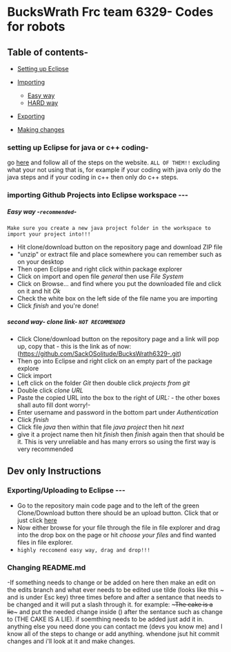 # BucksWrath Frc team 6329- Codes for robots

## Table of contents-
- [Setting up Eclipse](https://github.com/SackOSolitude/BucksWrath6329-/blob/master/README.md#setting-up-eclipse-for-java-or-c-coding-)

- [Importing](https://github.com/SackOSolitude/BucksWrath6329-/blob/master/README.md#importing-github-projects-into-eclipse-workspace----)
  + [Easy way](//github.com/SackOSolitude/BucksWrath6329-/blob/master/README.md#easy-way--recommended-)
  + [HARD way](https://github.com/SackOSolitude/BucksWrath6329-/blob/master/README.md#second-way--clone-link--not-recommended)

- [Exporting](https://github.com/SackOSolitude/BucksWrath6329-/blob/master/README.md#exportinguploading-to-eclipse----)

- [Making changes](https://github.com/SackOSolitude/BucksWrath6329-/blob/master/README.md#changing-readmemd)

### setting up Eclipse for java or c++ coding-
go [here](https://wpilib.screenstepslive.com/s/currentCS/m/java/l/599681-installing-eclipse-c-java) and follow all of the steps on the website. `ALL OF THEM!!` excluding what your not using that is, for example if your coding with java only do the java steps and if your coding in c++ then only do c++ steps.



### importing Github Projects into Eclipse workspace ---  
##### Easy way -`recommended`-
`Make sure you create a new java project folder in the workspace to import your project into!!!`
- Hit clone/download button on the repository page  and download ZIP file
- "unzip" or extract file and place somewhere you can remember such as on your desktop 
- Then open Eclipse and right click within package explorer
- Click on import and open file *general* then use *File System*
- Click on Browse... and find where you put the downloaded file and click on it and hit *Ok*
- Check the white box on the left side of the file name you are importing
- Click *finish* and you're done!
##### second way- clone link- `NOT RECOMMENDED`
- Click Clone/download button on the repository page and a link will pop up, copy that - this is the link as of now: (https://github.com/SackOSolitude/BucksWrath6329-.git)
- Then go into Eclipse and right click on an empty part of the package explore
- Click import
- Left click on the folder *Git* then double click *projects from git*  
- Double click *clone URL*
- Paste the copied URL into the box to the right of *URL:* - the other boxes shall auto fill dont worry!-
- Enter username and password in the bottom part under *Authentication* 
- Click *finish* 
- Click file *java* then within that file *java project* then hit *next* 
- give it a project name then hit *finish* then *finish* again then that should be it.
This is very unreliable and has many errors so using the first way is very recommended



## Dev only Instructions
### Exporting/Uploading to Eclipse ---
+  Go to the repository main code page and to the left of the green Clone/Download button there should be an upload button. Click that or just click [here](https://github.com/SackOSolitude/BucksWrath6329-/upload/master) 
+ Now either browse for your file through the file in file explorer and drag into the drop box on the page  or hit *choose your files* and find wanted files in file explorer.
+ `highly reccomend easy way, drag and drop!!!`




### Changing README.md
-If something needs to change or be added on here then make an edit on the edits branch and what ever needs to be edited use tilde (looks like this ~ and is under Esc key) three times before and after a sentance that needs to be changed and it will put a slash through it. for example: ~~~The cake is a lie~~~ and put the needed change inside () after the sentance such as change to (THE CAKE IS A LIE). if soemthing needs to be added just add it in. anything else you need done you can contact me (devs you know me) and I know all of the steps to change or add anything. whendone jsut hit commit changes and i'll look at it and make changes. 





